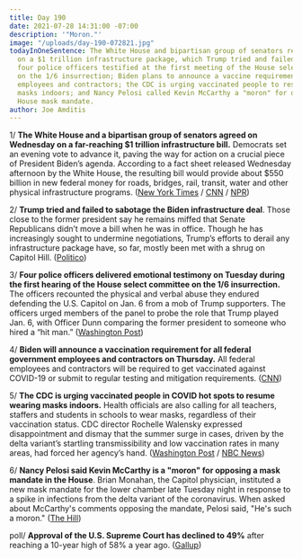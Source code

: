 ```yaml
---
title: Day 190
date: 2021-07-28 14:31:00 -07:00
description: '"Moron."'
image: "/uploads/day-190-072821.jpg"
todayInOneSentence: The White House and bipartisan group of senators reached a deal
  on a $1 trillion infrastructure package, which Trump tried and failed to sabotage;
  four police officers testified at the first meeting of the House select committee
  on the 1/6 insurrection; Biden plans to announce a vaccine requirement for all federal
  employees and contractors; the CDC is urging vaccinated people to resume wearing
  masks indoors; and Nancy Pelosi called Kevin McCarthy a "moron" for opposing the
  House mask mandate.
author: Joe Amditis
---
```


1/ **The White House and a bipartisan group of senators agreed on Wednesday on a far-reaching $1 trillion infrastructure bill.** Democrats set an evening vote to advance it, paving the way for action on a crucial piece of President Biden’s agenda. According to a fact sheet released Wednesday afternoon by the White House, the resulting bill would provide about $550 billion in new federal money for roads, bridges, rail, transit, water and other physical infrastructure programs. ([New York Times](https://www.nytimes.com/live/2021/07/28/us/politics-news#infrastructure-deal-biden) / [CNN](https://www.cnn.com/2021/07/28/politics/infrastructure-bill-republican-vote/index.html) / [NPR](https://www.npr.org/2021/07/28/1021768174/bipartisan-senate-negotiators-say-they-reach-a-deal-on-infrastructure-after-hicc))

2/ **Trump tried and failed to sabotage the Biden infrastructure deal**. Those close to the former president say he remains miffed that Senate Republicans didn’t move a bill when he was in office. Though he has increasingly sought to undermine negotiations, Trump’s efforts to derail any infrastructure package have, so far, mostly been met with a shrug on Capitol Hill. ([Politico](https://www.politico.com/news/2021/07/28/infrastructure-deal-trump-501287))

3/ **Four police officers delivered emotional testimony on Tuesday during the first hearing of the House select committee on the 1/6 insurrection.** The officers recounted the physical and verbal abuse they endured defending the U.S. Capitol on Jan. 6 from a mob of Trump supporters. The officers urged members of the panel to probe the role that Trump played Jan. 6, with Officer Dunn comparing the former president to someone who hired a “hit man.” ([Washington Post](https://www.washingtonpost.com/politics/2021/07/27/jan-6-commission-hearing-live-updates/))

4/ **Biden will announce a vaccination requirement for all federal government employees and contractors on Thursday.** All federal employees and contractors will be required to get vaccinated against COVID-19 or submit to regular testing and mitigation requirements. ([CNN](https://www.cnn.com/2021/07/27/politics/vaccine-mandate-for-federal-employees-under-consideration/index.html))

5/ **The CDC is urging vaccinated people in COVID hot spots to resume wearing masks indoors.** Health officials are also calling for all teachers, staffers and students in schools to wear masks, regardless of their vaccination status. CDC director Rochelle Walensky expressed disappointment and dismay that the summer surge in cases, driven by the delta variant’s startling transmissibility and low vaccination rates in many areas, had forced her agency’s hand. ([Washington Post](https://www.washingtonpost.com/health/2021/07/27/cdc-masks-guidance-indoors/) / [NBC News](https://www.nbcnews.com/politics/white-house/biden-administration-recommend-vaccinated-wear-masks-areas-low-vaccination-rates-n1275012))

6/ **Nancy Pelosi said Kevin McCarthy is a "moron" for opposing a mask mandate in the House**. Brian Monahan, the Capitol physician, instituted a new mask mandate for the lower chamber late Tuesday night in response to a spike in infections from the delta variant of the coronavirus. When asked about McCarthy's comments opposing the mandate, Pelosi said, "He's such a moron." ([The Hill](https://thehill.com/homenews/house/565216-pelosi-mccarthy-a-moron-for-opposing-mask-mandate))

poll/ **Approval of the U.S. Supreme Court has declined to 49%** after reaching a 10-year high of 58% a year ago. ([Gallup](https://news.gallup.com/poll/352895/supreme-court-job-approval-dips-below.aspx))